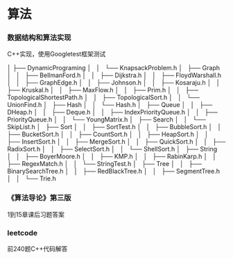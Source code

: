 # 算法

### 数据结构和算法实现
C++实现，使用Googletest框架测试

│   ├── DynamicPrograming
│   │   └── KnapsackProblem.h
│   ├── Graph
│   │   ├── BellmanFord.h
│   │   ├── Dijkstra.h
│   │   ├── FloydWarshall.h
│   │   ├── GraphEdge.h
│   │   ├── Johnson.h
│   │   ├── Kosaraju.h
│   │   ├── Kruskal.h
│   │   ├── MaxFlow.h
│   │   ├── Prim.h
│   │   ├── TopologicalShortestPath.h
│   │   ├── TopologicalSort.h
│   │   └── UnionFind.h
│   ├── Hash
│   │   └── Hash.h
│   ├── Queue
│   │   ├── DHeap.h
│   │   ├── Deque.h
│   │   ├── IndexPriorityQueue.h
│   │   ├── PriorityQueue.h
│   │   └── YoungMatrix.h
│   ├── Search
│   │   └── SkipList.h
│   ├── Sort
│   │   ├── SortTest.h
│   │   ├── BubbleSort.h
│   │   ├── BucketSort.h
│   │   ├── CountSort.h
│   │   ├── HeapSort.h
│   │   ├── InsertSort.h
│   │   ├── MergeSort.h
│   │   ├── QuickSort.h
│   │   ├── RadixSort.h
│   │   ├── SelectSort.h
│   │   └── ShellSort.h
│   ├── String
│   │   ├── BoyerMoore.h
│   │   ├── KMP.h
│   │   ├── RabinKarp.h
│   │   ├── RegexMatch.h
│   │   └── StringTest.h
│   ├── Tree
│   │   ├── BinarySearchTree.h
│   │   ├── RedBlackTree.h
│   │   ├── SegmentTree.h
│   │   └── Trie.h

### 《算法导论》第三版  
1到15章课后习题答案  

### leetcode
前240题C++代码解答
